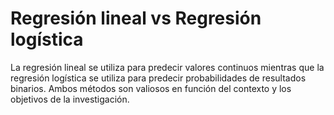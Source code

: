 


# Regresión lineal vs Regresión logística

La regresión lineal se utiliza para predecir valores continuos mientras que la regresión logística se utiliza para predecir probabilidades de resultados binarios. Ambos métodos son valiosos en función del contexto y los objetivos de la investigación.